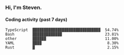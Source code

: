 ### Hi, I'm Steven.

#### Coding activity (past 7 days)
```
TypeScript  ▓▓▓▓▓▓▓▓▓▓▓▓▓▓▓▓▓▓▓▓▓▓▓▓▓▓▓▓▓▓  54.74%
Bash        ▓▓▓▓▓▓▓▓▓▓▓▓▓                   23.81%
other       ▓▓▓▓▓▓                          11.00%
YAML        ▓▓▓▓                             8.30%
Rust        ▓                                2.15%
```
